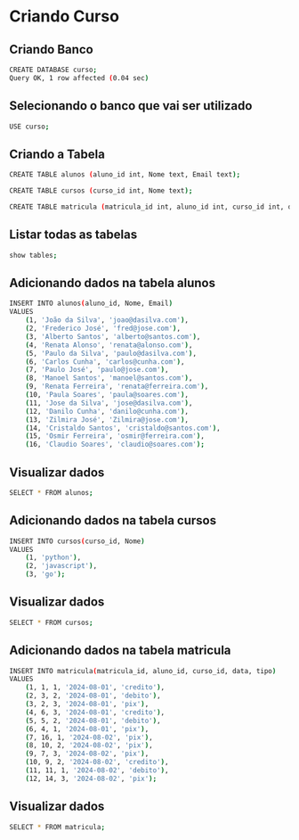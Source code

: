 # Criando Curso

## Criando Banco

```bash
CREATE DATABASE curso;
Query OK, 1 row affected (0.04 sec)
```

## Selecionando o banco que vai ser utilizado

```bash
USE curso;
```

## Criando a Tabela

```bash
CREATE TABLE alunos (aluno_id int, Nome text, Email text);
```

```bash
CREATE TABLE cursos (curso_id int, Nome text);
```

```bash
CREATE TABLE matricula (matricula_id int, aluno_id int, curso_id int, data text, tipo text);
```

## Listar todas as tabelas

```bash
show tables;
```

## Adicionando dados na tabela alunos

```bash
INSERT INTO alunos(aluno_id, Nome, Email)
VALUES
    (1, 'João da Silva', 'joao@dasilva.com'),
    (2, 'Frederico José', 'fred@jose.com'),
    (3, 'Alberto Santos', 'alberto@santos.com'),
    (4, 'Renata Alonso', 'renata@alonso.com'),
    (5, 'Paulo da Silva', 'paulo@dasilva.com'),
    (6, 'Carlos Cunha', 'carlos@cunha.com'),
    (7, 'Paulo José', 'paulo@jose.com'),
    (8, 'Manoel Santos', 'manoel@santos.com'),
    (9, 'Renata Ferreira', 'renata@ferreira.com'),
    (10, 'Paula Soares', 'paula@soares.com'),
    (11, 'Jose da Silva', 'jose@dasilva.com'),
    (12, 'Danilo Cunha', 'danilo@cunha.com'),
    (13, 'Zilmira José', 'Zilmira@jose.com'),
    (14, 'Cristaldo Santos', 'cristaldo@santos.com'),
    (15, 'Osmir Ferreira', 'osmir@ferreira.com'),
    (16, 'Claudio Soares', 'claudio@soares.com');
```

## Visualizar dados

```bash
SELECT * FROM alunos;
```

## Adicionando dados na tabela cursos

```bash
INSERT INTO cursos(curso_id, Nome)
VALUES
    (1, 'python'),
    (2, 'javascript'),
    (3, 'go');
```

## Visualizar dados

```bash
SELECT * FROM cursos;
```

## Adicionando dados na tabela matricula

```bash
INSERT INTO matricula(matricula_id, aluno_id, curso_id, data, tipo)
VALUES
    (1, 1, 1, '2024-08-01', 'credito'),
    (2, 3, 2, '2024-08-01', 'debito'),
    (3, 2, 3, '2024-08-01', 'pix'),
    (4, 6, 3, '2024-08-01', 'credito'),
    (5, 5, 2, '2024-08-01', 'debito'),
    (6, 4, 1, '2024-08-01', 'pix'),
    (7, 16, 1, '2024-08-02', 'pix'),
    (8, 10, 2, '2024-08-02', 'pix'),
    (9, 7, 3, '2024-08-02', 'pix'),
    (10, 9, 2, '2024-08-02', 'credito'),
    (11, 11, 1, '2024-08-02', 'debito'),
    (12, 14, 3, '2024-08-02', 'pix');
```

## Visualizar dados

```bash
SELECT * FROM matricula;
```
